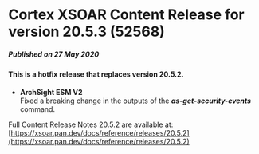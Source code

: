 # Cortex XSOAR Content Release for version 20.5.3 (52568)
##### Published on 27 May 2020
#### This is a hotfix release that replaces version 20.5.2.
- __ArchSight ESM V2__  
Fixed a breaking change in the outputs of the ***as-get-security-events*** command.

Full Content Release Notes 20.5.2 are available at: [https://xsoar.pan.dev/docs/reference/releases/20.5.2](https://xsoar.pan.dev/docs/reference/releases/20.5.2)
